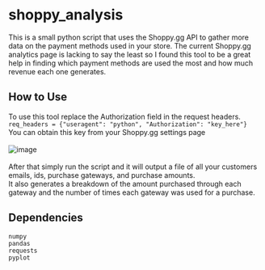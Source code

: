 # shoppy_analysis

This is a small python script that uses the Shoppy.gg API to gather more data on the payment methods used in your store. The current Shoppy.gg analytics page is lacking to say the least so I found this tool to be a great help in finding which payment methods are used the most and how much revenue each one generates.
## How to Use

To use this tool replace the Authorization field in the request headers. <br> 
```req_headers = {"useragent": "python", "Authorization": "key_here"}``` <br>
You can obtain this key from your Shoppy.gg settings page <br> <br>
![image](https://user-images.githubusercontent.com/30198937/123180371-001f9f80-d440-11eb-9747-da74d7118515.png) <br><br>
After that simply run the script and it will output a file of all your customers emails, ids, purchase gateways, and purchase amounts.
<br>
It also generates a breakdown of the amount purchased through each gateway and the number of times each gateway was used for a purchase.

## Dependencies

```
numpy
pandas
requests
pyplot 
```

